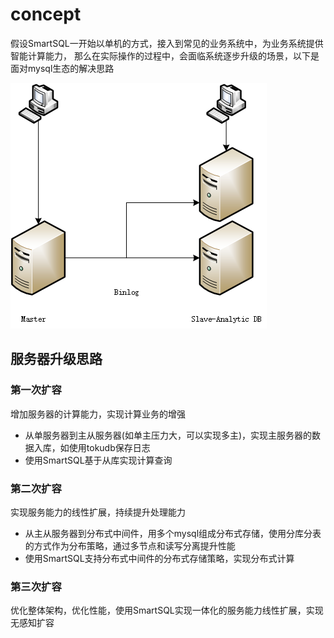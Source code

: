 # concept

假设SmartSQL一开始以单机的方式，接入到常见的业务系统中，为业务系统提供智能计算能力，
那么在实际操作的过程中，会面临系统逐步升级的场景，以下是面对mysql生态的解决思路

![architecture](./m1.png)

## 服务器升级思路

### 第一次扩容

增加服务器的计算能力，实现计算业务的增强
- 从单服务器到主从服务器(如单主压力大，可以实现多主)，实现主服务器的数据入库，如使用tokudb保存日志
- 使用SmartSQL基于从库实现计算查询

### 第二次扩容

实现服务能力的线性扩展，持续提升处理能力
- 从主从服务器到分布式中间件，用多个mysql组成分布式存储，使用分库分表的方式作为分布策略，通过多节点和读写分离提升性能
- 使用SmartSQL支持分布式中间件的分布式存储策略，实现分布式计算

### 第三次扩容

优化整体架构，优化性能，使用SmartSQL实现一体化的服务能力线性扩展，实现无感知扩容
